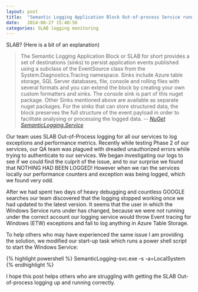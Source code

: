 ```yaml
---
layout: post
title:  "Semantic Logging Application Block Out-of-process Service running but not logging..why?"
date:   2014-08-27 15:40:56
categories: SLAB logging monitoring
---
```


SLAB? (Here is a bit of an explanation)

> The Semantic Logging Application Block or SLAB for short provides a set of destinations (sinks) to persist application events published using a subclass of the EventSource class from the System.Diagnostics.Tracing namespace. Sinks include Azure table storage, SQL Server databases, file, console and rolling files with several formats and you can extend the block by creating your own custom formatters and sinks. The console sink is part of this nuget package. Other Sinks mentioned above are available as separate nuget packages. For the sinks that can store structured data, the block preserves the full structure of the event payload in order to facilitate analysing or processing the logged data.
> -- <cite>[NuGet SemanticLogging.Service][1]<cite>


Our team uses SLAB Out-of-Process logging for all our services to log exceptions and performance metrics. Recently while testing Phase 2 of our services, our QA team was plagued with dreaded unauthorized errors while trying to authenticate to our services. We began investigating our logs to see if we could find the culprit of the issue, and to our surprise we found that NOTHING HAD BEEN LOGGED! However when we ran the services locally our performance counters and exception was being logged, which we found very odd.

After we had spent two days of heavy debugging and countless GOOGLE searches our team discovered that the logging stopped working once we had updated to the latest version. It seems that the user in which the Windows Service runs under has changed, because we were not running under the correct account our logging service would throw Event tracing for Windows (ETW) exceptions and fail to log anything in Azure Table Storage.

To help others who may have experienced the same issue I am providing the solution, we modified our start-up task which runs a power shell script to start the Windows Service:

{% highlight powershell %}
SemanticLogging-svc.exe -s -a=LocalSystem
{% endhighlight %}

I hope this post helps others who are struggling with getting the SLAB Out-of-process logging up and running correctly.


[1]:https://www.nuget.org/packages/EnterpriseLibrary.SemanticLogging.Service